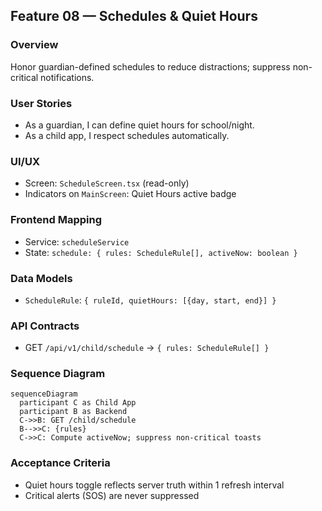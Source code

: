 ## Feature 08 — Schedules & Quiet Hours

### Overview
Honor guardian-defined schedules to reduce distractions; suppress non-critical notifications.

### User Stories
- As a guardian, I can define quiet hours for school/night.
- As a child app, I respect schedules automatically.

### UI/UX
- Screen: `ScheduleScreen.tsx` (read-only)
- Indicators on `MainScreen`: Quiet Hours active badge

### Frontend Mapping
- Service: `scheduleService`
- State: `schedule: { rules: ScheduleRule[], activeNow: boolean }`

### Data Models
- `ScheduleRule`: `{ ruleId, quietHours: [{day, start, end}] }`

### API Contracts
- GET `/api/v1/child/schedule` → `{ rules: ScheduleRule[] }`

### Sequence Diagram
```mermaid
sequenceDiagram
  participant C as Child App
  participant B as Backend
  C->>B: GET /child/schedule
  B-->>C: {rules}
  C->>C: Compute activeNow; suppress non-critical toasts
```

### Acceptance Criteria
- Quiet hours toggle reflects server truth within 1 refresh interval
- Critical alerts (SOS) are never suppressed
